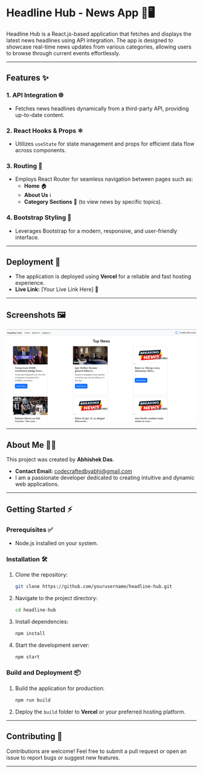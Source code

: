 # Headline Hub - News App 📰🖥️

Headline Hub is a React.js-based application that fetches and displays the latest news headlines using API integration. The app is designed to showcase real-time news updates from various categories, allowing users to browse through current events effortlessly.

---

## Features ✨

### 1. **API Integration** 🌐
- Fetches news headlines dynamically from a third-party API, providing up-to-date content.

### 2. **React Hooks & Props** ⚛️
- Utilizes `useState` for state management and props for efficient data flow across components.

### 3. **Routing** 🔗
- Employs React Router for seamless navigation between pages such as:
  - **Home** 🏠
  - **About Us** ℹ️
  - **Category Sections** 📂 (to view news by specific topics).

### 4. **Bootstrap Styling** 🎨
- Leverages Bootstrap for a modern, responsive, and user-friendly interface.

---

## Deployment 🚀

- The application is deployed using **Vercel** for a reliable and fast hosting experience.
- **Live Link:** [Your Live Link Here] 🔗

---

## Screenshots 🖼️

<img src="SS.png">

---

## About Me 🙋‍♂️

This project was created by **Abhishek Das**.

- **Contact Email:** [codecraftedbyabhi@gmail.com](mailto:codecraftedbyabhi@gmail.com)
- I am a passionate developer dedicated to creating intuitive and dynamic web applications.

---

## Getting Started ⚡

### Prerequisites ✅
- Node.js installed on your system.

### Installation 🛠️
1. Clone the repository:
   ```bash
   git clone https://github.com/yourusername/headline-hub.git
   ```
2. Navigate to the project directory:
   ```bash
   cd headline-hub
   ```
3. Install dependencies:
   ```bash
   npm install
   ```
4. Start the development server:
   ```bash
   npm start
   ```

### Build and Deployment 📦
1. Build the application for production:
   ```bash
   npm run build
   ```
2. Deploy the `build` folder to **Vercel** or your preferred hosting platform.

---

## Contributing 🤝
Contributions are welcome! Feel free to submit a pull request or open an issue to report bugs or suggest new features.

---
